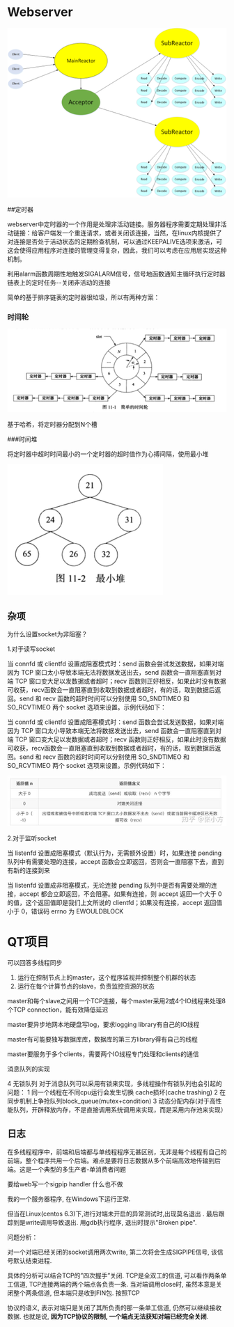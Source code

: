 # Webserver

![异常模型](.\img\model.png)

##定时器

webserver中定时器的一个作用是处理非活动链接。服务器程序需要定期处理非活动链接：给客户端发一个重连请求，或者关闭该连接，当然，在linux内核提供了对连接是否处于活动状态的定期检查机制，可以通过KEEPALIVE选项来激活，可这会使得应用程序对连接的管理变得复杂，因此，我们可以考虑在应用层实现这种机制。

利用alarm函数周期性地触发SIGALARM信号，信号地函数通知主循环执行定时器链表上的定时任务--关闭非活动的连接

简单的基于排序链表的定时器很垃圾，所以有两种方案：

### 时间轮

![image-20220514160416754](.\img\image-20220514160416754.png)

基于哈希，将定时器分配到N个槽

###时间堆

将定时器中超时时间最小的一个定时器的超时值作为心搏间隔，使用最小堆

![image-20220514160602605](.\img\image-20220514160602605.png)

## 杂项

为什么设置socket为非阻塞？

1.对于读写socket

当 connfd 或 clientfd 设置成阻塞模式时：send 函数会尝试发送数据，如果对端因为 TCP 窗口太小导致本端无法将数据发送出去，send 函数会一直阻塞直到对端 TCP 窗口变大足以发数据或者超时；recv 函数则正好相反，如果此时没有数据可收获，recv函数会一直阻塞直到收取到数据或者超时，有的话，取到数据后返回。send 和 recv 函数的超时时间可以分别使用 SO_SNDTIMEO 和 SO_RCVTIMEO 两个 socket 选项来设置。示例代码如下：

当 connfd 或 clientfd 设置成阻塞模式时：send 函数会尝试发送数据，如果对端因为 TCP 窗口太小导致本端无法将数据发送出去，send 函数会一直阻塞直到对端 TCP 窗口变大足以发数据或者超时；recv 函数则正好相反，如果此时没有数据可收获，recv函数会一直阻塞直到收取到数据或者超时，有的话，取到数据后返回。send 和 recv 函数的超时时间可以分别使用 SO_SNDTIMEO 和 SO_RCVTIMEO 两个 socket 选项来设置。示例代码如下：

![image-20220514171626582](.\img\image-20220514171626582.png)

2.对于监听socket

当 listenfd 设置成阻塞模式（默认行为，无需额外设置）时，如果连接 pending 队列中有需要处理的连接，accept 函数会立即返回，否则会一直阻塞下去，直到有新的连接到来

当 listenfd 设置成非阻塞模式，无论连接 pending 队列中是否有需要处理的连接，accept 都会立即返回，不会阻塞。如果有连接，则 accept 返回一个大于 0 的值，这个返回值即是我们上文所说的 clientfd；如果没有连接，accept 返回值小于 0，错误码 errno 为 EWOULDBLOCK

# QT项目

可以回答多线程同步

1. 运行在控制节点上的master，这个程序监视并控制整个机群的状态
2. 运行在每个计算节点的slave，负责监控资源的状态

master和每个slave之间用一个TCP连接，每个master采用2或4个IO线程来处理8个TCP connection，能有效降低延迟

master要异步地网本地硬盘写log，要求logging library有自己的IO线程

master有可能要独写数据库库，数据库的第三方library得有自己的线程

master要服务于多个clients，需要两个IO线程专门处理和clients的通信



消息队列的实现

4 无锁队列
对于消息队列可以采用有锁来实现，多线程操作有锁队列也会引起的问题：
1 同一个线程在不同cpu运行会发生切换 cache损坏(cache trashing)
2 在同步机制上争抢队列block_queue(mutex+condition)
3 动态分配内存(对于高性能队列，开辟释放内存，不是直接调用系统调用来实现，而是采用内存池来实现）


## 日志

在多线程程序中，前端和后端都与单线程程序无甚区别，无非是每个线程有自己的前端，整个程序共用一个后端。难点是要将日志数据从多个前端高效地传输到后端。这是一个典型的多生产者-单消费者问题



要给web写一个sigpip  handler  什么也不做

我的一个服务器程序, 在Windows下运行正常.

但当在Linux(centos 6.3)下,进行对端未开启的异常测试时,出现莫名退出 . 最后跟踪到是write调用导致退出. 用gdb执行程序, 退出时提示"Broken pipe".

 

问题分析：

对一个对端已经关闭的socket调用两次write, 第二次将会生成SIGPIPE信号, 该信号默认结束进程.

具体的分析可以结合TCP的”四次握手”关闭. TCP是全双工的信道, 可以看作两条单工信道, TCP连接两端的两个端点各负责一条. 当对端调用close时, 虽然本意是关闭整个两条信道, 但本端只是收到FIN包. 按照TCP

协议的语义, 表示对端只是关闭了其所负责的那一条单工信道, 仍然可以继续接收数据. 也就是说, **因为TCP协议的限制, 一个端点无法获知对端已经完全关闭**.

